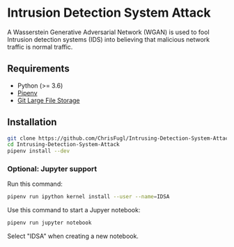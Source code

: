 # Intrusion Detection System Attack
A Wasserstein Generative Adversarial Network (WGAN) is used to fool Intrusion detection systems (IDS) into believing that malicious network traffic is normal traffic.

## Requirements

- Python (>= 3.6)
- [Pipenv](https://github.com/pypa/pipenv)
- [Git Large File Storage](https://git-lfs.github.com/)

## Installation

``` sh
git clone https://github.com/ChrisFugl/Intrusing-Detection-System-Attack
cd Intrusing-Detection-System-Attack
pipenv install --dev
```

### Optional: Jupyter support
Run this command:

``` sh
pipenv run ipython kernel install --user --name=IDSA
```

Use this command to start a Jupyer notebook:

``` sh
pipenv run jupyter notebook
```

Select "IDSA" when creating a new notebook.
